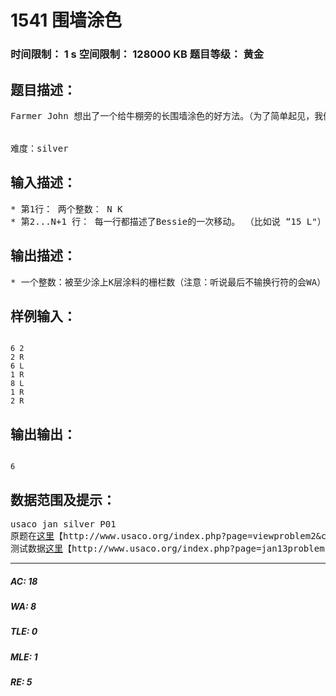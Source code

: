 # 1541 围墙涂色   
### 时间限制： 1 s     空间限制： 128000 KB     题目等级： 黄金  
## 题目描述：  

<pre>
Farmer John 想出了一个给牛棚旁的长围墙涂色的好方法。（为了简单起见，我们把围墙看做一维的数轴，每一个单位长度代表一块栅栏）他只是简单的把刷子蘸满颜料，系在他最喜欢的奶牛Bessie上，然后让Bessie来回地经过围墙，自己则在一旁喝一杯冰镇的凉水。（……-_-|||) Bessie 经过的所有围墙都会被涂上一层颜料。Bessie从围墙上的位置0出发，并将会进行N次移动(1 <= N <= 100,000)。比如说，“10 L”的意思就是Bessie向左移动了10个单位。再比如说“15 R”的意思就是Bessie向右移动了15个单位。给出一系列Bessie移动的清单。FJ 想知道有多少块栅栏涂上了至少K层涂料。注意：Bessie最多会移动到离原点1,000,000,000单位远的地方。
  

难度：silver
</pre>
  
  
## 输入描述：  

<pre>
* 第1行： 两个整数： N K  
* 第2...N+1 行： 每一行都描述了Bessie的一次移动。 （比如说 “15 L"）
</pre>
  
  
## 输出描述：  

<pre>
* 一个整数：被至少涂上K层涂料的栅栏数（注意：听说最后不输换行符的会WA）
</pre>
  
  
## 样例输入：  

<pre><code>
6 2 
2 R 
6 L 
1 R 
8 L 
1 R 
2 R 
</code></pre>
  
  
## 输出输出：  

<pre><code>
6
</code></pre>
  
  
## 数据范围及提示：  

<pre>
usaco jan silver P01
原题在<a title="这里" href="http://www.usaco.org/index.php?page=viewproblem2&amp;cpid=226">这里</a>【http://www.usaco.org/index.php?page=viewproblem2&cpid=226】
测试数据<a title="这里" href="http://www.usaco.org/index.php?page=jan13problems">这里</a>【http://www.usaco.org/index.php?page=jan13problems】
</pre>
  
  
***  

##### AC: 18  
##### WA: 8  
##### TLE: 0  
##### MLE: 1  
##### RE: 5  
